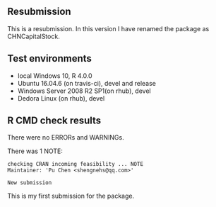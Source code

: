 ## Resubmission
This is a resubmission. In this version I have renamed the package as CHNCapitalStock.

## Test environments
 * local Windows 10, R 4.0.0
 * Ubuntu 16.04.6  (on travis-ci),  devel and release
 * Windows Server 2008 R2 SP1(on rhub), devel
 * Dedora Linux (on rhub), devel

## R CMD check results
There were no ERRORs and WARNINGs.

There was 1 NOTE:

```
checking CRAN incoming feasibility ... NOTE
Maintainer: 'Pu Chen <shengnehs@qq.com>'

New submission
```

This is my first submission for the package.